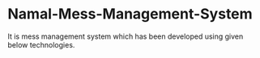 # Namal-Mess-Management-System
It is mess management system which has been developed using given below technologies.
